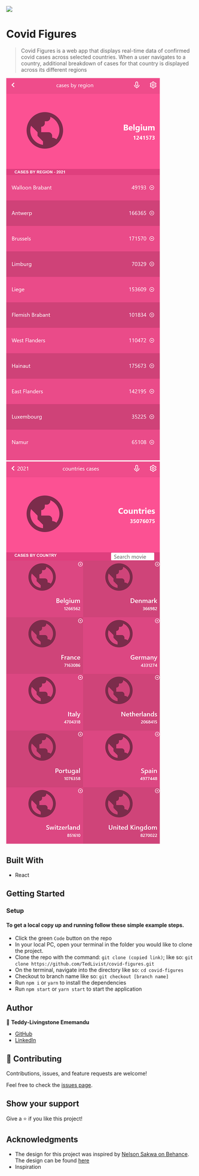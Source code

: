 ![](https://img.shields.io/badge/Microverse-blueviolet)

# Covid Figures

> Covid Figures is a web app that displays real-time data of confirmed covid cases across selected countries. When a user navigates to a country, additional breakdown of cases for that country is displayed across its different regions

![screenshot-1](./src/images/scrnsht-1.png)
![screenshot-2](./src/images/scrnsht-2.png)

## Built With

- React

## Getting Started

### Setup

#### To get a local copy up and running follow these simple example steps.

- Click the green `Code` button on the repo
- In your local PC, open your terminal in the folder you would like to clone the project.
- Clone the repo with the command: `git clone (copied link)`; like so: `git clone https://github.com/TedLivist/covid-figures.git`
- On the terminal, navigate into the directory like so: `cd covid-figures`
- Checkout to branch name like so: `git checkout [branch name]`
- Run `npm i` or `yarn` to install the dependencies
- Run `npm start` or `yarn start` to start the application

## Author

👤 **Teddy-Livingstone Ememandu**

- [GitHub](https://github.com/TedLivist)
- [LinkedIn](https://linkedin.com/in/tememandu)

## 🤝 Contributing

Contributions, issues, and feature requests are welcome!

Feel free to check the [issues page](../../issues/).

## Show your support

Give a ⭐️ if you like this project!

## Acknowledgments

- The design for this project was inspired by [Nelson Sakwa on Behance](https://www.behance.net/sakwadesignstudio). The design can be found [here](https://www.behance.net/gallery/31579789/Ballhead-App-(Free-PSDs))
- Inspiration